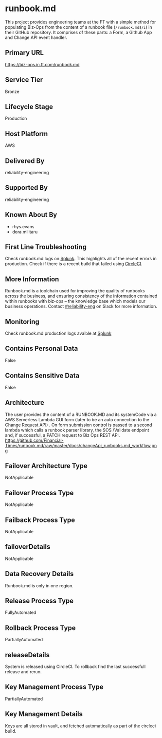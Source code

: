 # runbook.md

This project provides engineering teams at the FT with a simple method for populating Biz-Ops from the content of a runbook file (`/runbook.md$/i`) in their GitHub repository. It comprises of these parts: a Form, a Github App and Change API event handler.

## Primary URL

https://biz-ops.in.ft.com/runbook.md

## Service Tier

Bronze

## Lifecycle Stage

Production

## Host Platform

AWS

## Delivered By

reliability-engineering

## Supported By

reliability-engineering

## Known About By

-   rhys.evans
-   dora.militaru

## First Line Troubleshooting

Check runbook.md logs on [Splunk](https://financialtimes.splunkcloud.com/en-US/app/search/runbooksmd?form.field1.earliest=-60m%40m&form.field1.latest=now). This highlights all of the recent errors in production. Check if there is a recent build that failed using [CircleCI](https://circleci.com/gh/Financial-Times/runbook.md).

## More Information

Runbook.md is a toolchain used for improving the quality of runbooks across the business, and ensuring consistency of the information contained within runbooks with biz-ops – the knowledge base which models our business operations.
Contact [#reliability-eng](https://financialtimes.slack.com/archives/C07B3043U) on Slack for more information.

## Monitoring

Check runbook.md production logs avaible at [Splunk](https://financialtimes.splunkcloud.com/en-US/app/search/runbooksmd?form.field1.earliest=-60m%40m&form.field1.latest=now)

## Contains Personal Data

False

## Contains Sensitive Data

False

## Architecture

The user provides the content of a RUNBOOK.MD and its systemCode via a AWS Serverless Lambda GUI form (later to be an auto connection to the Change Request API) . On form submission control is passed to a second lambda which calls a runbook parser library, the SOS /Validate endpoint and, if successful, a PATCH request to Biz Ops REST API.
https://github.com/Financial-Times/runbook.md/raw/master/docs/changeApi_runbooks.md_workflow.png

## Failover Architecture Type

NotApplicable

## Failover Process Type

NotApplicable

## Failback Process Type

NotApplicable

## failoverDetails

NotApplicable

## Data Recovery Details

Runbook.md is only in one region.

## Release Process Type

FullyAutomated

## Rollback Process Type

PartiallyAutomated

## releaseDetails

System is released using CircleCI. To rollback find the last successfull release and rerun.

## Key Management Process Type

PartiallyAutomated

## Key Management Details

Keys are all stored in vault, and fetched automatically as part of the circleci build.

